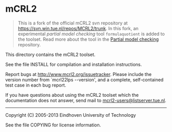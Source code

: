 # mCRL2

> This is a fork of the official mCRL2 svn repository at <https://svn.win.tue.nl/repos/MCRL2/trunk>.
> In this fork, an experimental *partial model checking* tool `formulaquotient` is added to the toolset.
> Read more about the tool in the [Partial model checking](https://github.com/gijskant/partial-model-checking) repository.


This directory contains the mCRL2 toolset.

See the file INSTALL for compilation and installation instructions.

Report bugs at <http://www.mcrl2.org/issuetracker>. Please include the version
number from `mcrl22lps --version', and a complete, self-contained test case in
each bug report.

If you have questions about using the mCRL2 toolset which the documentation
does not answer, send mail to <mcrl2-users@listserver.tue.nl>.

-----

Copyright (C) 2005-2013 Eindhoven University of Technology

See the file COPYING for license information.
